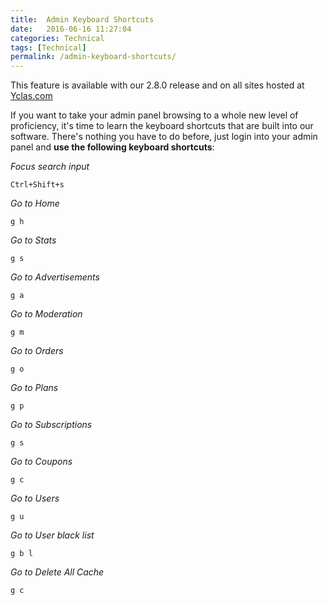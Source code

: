 ```yaml
---
title:  Admin Keyboard Shortcuts
date:   2016-06-16 11:27:04
categories: Technical
tags: [Technical]
permalink: /admin-keyboard-shortcuts/
---
```

<div class="alert alert-warning">
<strong><i class="glyphicon glyphicon-warning-sign"></i> </strong> This feature is available with our 2.8.0 release and on all sites hosted at <a href="https://yclas.com/">Yclas.com</a> 
</div>

If you want to take your admin panel browsing to a whole new level of proficiency, it's time to learn the keyboard shortcuts that are built into our software. There's nothing you have to do before, just login into your admin panel and **use the following keyboard shortcuts**:

_Focus search input_

    Ctrl+Shift+s

_Go to Home_

    g h

_Go to Stats_

    g s

_Go to Advertisements_

    g a

_Go to Moderation_

    g m

_Go to Orders_

    g o

_Go to Plans_

    g p

_Go to Subscriptions_

    g s

_Go to Coupons_

    g c

_Go to Users_

    g u

_Go to User black list_

    g b l

_Go to Delete All Cache_

    g c


